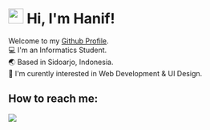 # <img src="https://raw.githubusercontent.com/MartinHeinz/MartinHeinz/master/wave.gif" width="30px"> Hi, I'm Hanif!
Welcome to my [Github Profile](https://github.com/denshanif). <br>
💻 I'm an Informatics Student. <br>
🌏 Based in Sidoarjo, Indonesia. <br>
📖 I'm curently interested in Web Development & UI Design. <br>

## How to reach me:
[![](http://img.shields.io/badge/-LinkedIn-lightgrey?logo=linkedin&style=flat&logoColor=white&color=0077B5)](https://www.linkedin.com/in/hanif-al-fathoni/)
